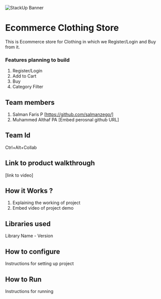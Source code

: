 ![StackUp Banner]([https://tinkerhub.frappe.cloud/files/stackup%20banner.jpeg])
# Ecommerce Clothing Store
This is Ecommerce store for Clothing in which we Register/Login and Buy from it. 
### Features planning to build
1. Register/Login
2. Add to Cart
3. Buy
4. Category Filter
## Team members
1. Salman Faris P [https://github.com/salmanzego/]
2. Muhammed Althaf PA [Embed perosnal github URL]
## Team Id
Ctrl+Alt+Collab
## Link to product walkthrough
[link to video]
## How it Works ?
1. Explaining the working of project
2. Embed video of project demo
## Libraries used
Library Name - Version
## How to configure
Instructions for setting up project
## How to Run
Instructions for running
